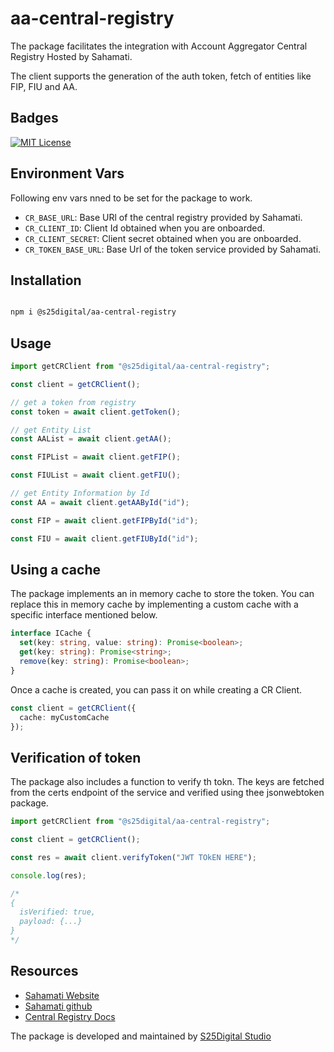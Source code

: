 # aa-central-registry

The package facilitates the integration with Account Aggregator Central Registry Hosted by Sahamati.

The client supports the generation of the auth token, fetch  of entities like FIP, FIU and AA.

## Badges

[![MIT License](https://img.shields.io/badge/License-MIT-green.svg)](https://choosealicense.com/licenses/mit/)

## Environment Vars
Following env vars nned to be set for the package to work.
  - `CR_BASE_URL`: Base URl of the central registry provided by Sahamati.
  - `CR_CLIENT_ID`: Client Id obtained when you are onboarded.
  - `CR_CLIENT_SECRET`: Client secret obtained when you are onboarded.
  - `CR_TOKEN_BASE_URL`: Base Url of the token service provided by Sahamati.

## Installation

```bash

npm i @s25digital/aa-central-registry

```

## Usage

```typescript
import getCRClient from "@s25digital/aa-central-registry";

const client = getCRClient();

// get a token from registry
const token = await client.getToken();

// get Entity List
const AAList = await client.getAA();

const FIPList = await client.getFIP();

const FIUList = await client.getFIU();

// get Entity Information by Id
const AA = await client.getAAById("id");

const FIP = await client.getFIPById("id");

const FIU = await client.getFIUById("id");
```

## Using a cache
The package implements an in memory cache to store the token. You can replace this in memory cache by implementing a custom cache with a specific interface mentioned below.

```typescript
interface ICache {
  set(key: string, value: string): Promise<boolean>;
  get(key: string): Promise<string>;
  remove(key: string): Promise<boolean>;
}
```

Once a cache is created, you can pass it on while creating a CR Client.

```typescript
const client = getCRClient({
  cache: myCustomCache
});

```

## Verification of token
The package also includes a function to verify th tokn. The keys are fetched from the certs endpoint of the service and verified using thee jsonwebtoken package.

```typescript
import getCRClient from "@s25digital/aa-central-registry";

const client = getCRClient();

const res = await client.verifyToken("JWT TOkEN HERE");

console.log(res);

/*
{
  isVerified: true, 
  payload: {...}
}
*/
```

## Resources

- [Sahamati Website](https://sahamati.org.in/)
- [Sahamati github](https://github.com/Sahamati)
- [Central Registry Docs](https://github.com/Sahamati/aa-common-service)

The package is developed and maintained by [S25Digital Studio](https://s25.digital)
